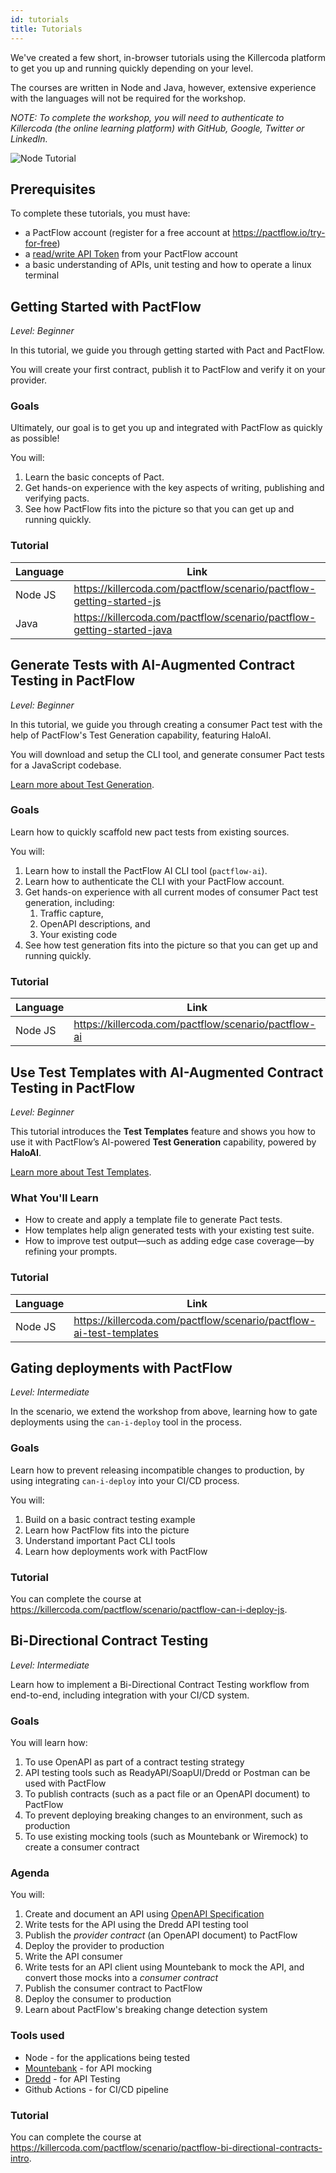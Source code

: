 ```yaml
---
id: tutorials
title: Tutorials
---
```


We've created a few short, in-browser tutorials using the Killercoda platform to get you up and running quickly depending on your level.

The courses are written in Node and Java, however, extensive experience with the languages will not be required for the workshop.

_NOTE: To complete the workshop, you will need to authenticate to Killercoda (the online learning platform) with GitHub, Google, Twitter or LinkedIn._

![Node Tutorial](/workshops/katacoda-screenshot.png)

## Prerequisites

To complete these tutorials, you must have:

- a PactFlow account (register for a free account at <https://pactflow.io/try-for-free>)
- a [read/write API Token](/#configuring-your-api-token) from your PactFlow account
- a basic understanding of APIs, unit testing and how to operate a linux terminal

## Getting Started with PactFlow

_Level: Beginner_

In this tutorial, we guide you through getting started with Pact and PactFlow.

You will create your first contract, publish it to PactFlow and verify it on your provider.

### Goals

Ultimately, our goal is to get you up and integrated with PactFlow as quickly as possible!

You will:

1. Learn the basic concepts of Pact.
1. Get hands-on experience with the key aspects of writing, publishing and verifying pacts.
1. See how PactFlow fits into the picture so that you can get up and running quickly.

### Tutorial

| Language | Link                                                                   |
| -------- | ---------------------------------------------------------------------- |
| Node JS  | <https://killercoda.com/pactflow/scenario/pactflow-getting-started-js>   |
| Java     | <https://killercoda.com/pactflow/scenario/pactflow-getting-started-java> |

## Generate Tests with AI-Augmented Contract Testing in PactFlow

_Level: Beginner_

In this tutorial, we guide you through creating a consumer Pact test with the help of PactFlow's Test Generation capability, featuring HaloAI.

You will download and setup the CLI tool, and generate consumer Pact tests for a JavaScript codebase.

[Learn more about Test Generation](https://docs.pactflow.io/docs/ai).

### Goals

Learn how to quickly scaffold new pact tests from existing sources.

You will:

1. Learn how to install the PactFlow AI CLI tool (`pactflow-ai`).
2. Learn how to authenticate the CLI with your PactFlow account.
3. Get hands-on experience with all current modes of consumer Pact test generation, including:
   1. Traffic capture,
   2. OpenAPI descriptions, and
   3. Your existing code
4. See how test generation fits into the picture so that you can get up and running quickly.

### Tutorial

| Language | Link                                                                   |
| -------- | ---------------------------------------------------------------------- |
| Node JS  | <https://killercoda.com/pactflow/scenario/pactflow-ai>   |

## Use Test Templates with AI-Augmented Contract Testing in PactFlow

_Level: Beginner_

This tutorial introduces the **Test Templates** feature and shows you how to use it with PactFlow’s AI-powered **Test Generation** capability, powered by **HaloAI**.

[Learn more about Test Templates](https://docs.pactflow.io/docs/ai).

### What You'll Learn

* How to create and apply a template file to generate Pact tests.
* How templates help align generated tests with your existing test suite.
* How to improve test output—such as adding edge case coverage—by refining your prompts.

### Tutorial

| Language | Link                                                                   |
| -------- | ---------------------------------------------------------------------- |
| Node JS  | <https://killercoda.com/pactflow/scenario/pactflow-ai-test-templates>  |

## Gating deployments with PactFlow

_Level: Intermediate_

In the scenario, we extend the workshop from above, learning how to gate deployments using the `can-i-deploy` tool in the process.

### Goals

Learn how to prevent releasing incompatible changes to production, by using integrating `can-i-deploy` into your CI/CD process.

You will:

1. Build on a basic contract testing example
1. Learn how PactFlow fits into the picture
1. Understand important Pact CLI tools
1. Learn how deployments work with PactFlow

### Tutorial

You can complete the course at <https://killercoda.com/pactflow/scenario/pactflow-can-i-deploy-js>.

## Bi-Directional Contract Testing

_Level: Intermediate_

Learn how to implement a Bi-Directional Contract Testing workflow from end-to-end, including integration with your CI/CD system.

### Goals

You will learn how:

1. To use OpenAPI as part of a contract testing strategy
1. API testing tools such as ReadyAPI/SoapUI/Dredd or Postman can be used with PactFlow
1. To publish contracts (such as a pact file or an OpenAPI document) to PactFlow
1. To prevent deploying breaking changes to an environment, such as production
1. To use existing mocking tools (such as Mountebank or Wiremock) to create a consumer contract

### Agenda

You will:

1. Create and document an API using [OpenAPI Specification](https://www.openapis.org/)
1. Write tests for the API using the Dredd API testing tool
1. Publish the _provider contract_ (an OpenAPI document) to PactFlow
1. Deploy the provider to production
1. Write the API consumer
1. Write tests for an API client using Mountebank to mock the API, and convert those mocks into a _consumer contract_
1. Publish the consumer contract to PactFlow
1. Deploy the consumer to production
1. Learn about PactFlow's breaking change detection system

### Tools used

- Node - for the applications being tested
- [Mountebank](https://mbtest.org) - for API mocking
- [Dredd](https://dredd.org/en/latest/index.html) - for API Testing
- Github Actions - for CI/CD pipeline

### Tutorial

You can complete the course at <https://killercoda.com/pactflow/scenario/pactflow-bi-directional-contracts-intro>.
